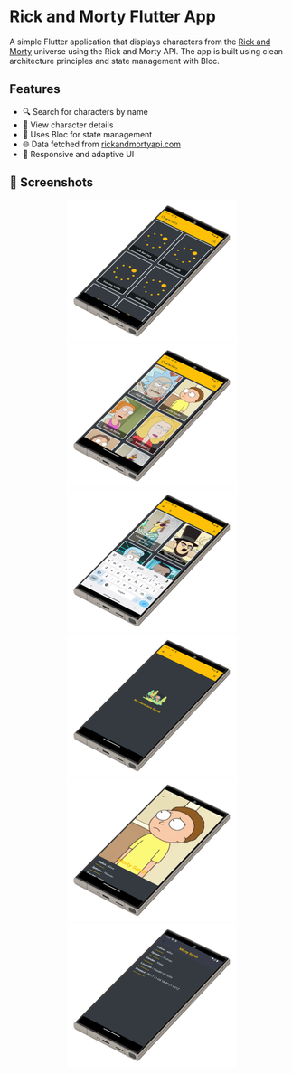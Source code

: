 # Rick and Morty Flutter App

A simple Flutter application that displays characters from the [Rick and Morty](https://rickandmortyapi.com/) universe using the Rick and Morty API. The app is built using clean architecture principles and state management with Bloc.

## Features

- 🔍 Search for characters by name
- 👤 View character details
- 🧠 Uses Bloc for state management
- 🌐 Data fetched from [rickandmortyapi.com](https://rickandmortyapi.com/)
- 📱 Responsive and adaptive UI

## 📸 Screenshots

<div align="center">
  <img src="assets/screenshots/Screenshot_1749735049-left.png" width="300"/>
  <img src="assets/screenshots/Screenshot_1749735053-left.png" width="300"/>
  <img src="assets/screenshots/Screenshot_1749735084-left.png" width="300"/>
  <img src="assets/screenshots/Screenshot_1749735099-left.png" width="300"/>
  <img src="assets/screenshots/Screenshot_1749735120-left.png" width="300"/>
  <img src="assets/screenshots/Screenshot_1749735129-left.png" width="300"/>
</div>
